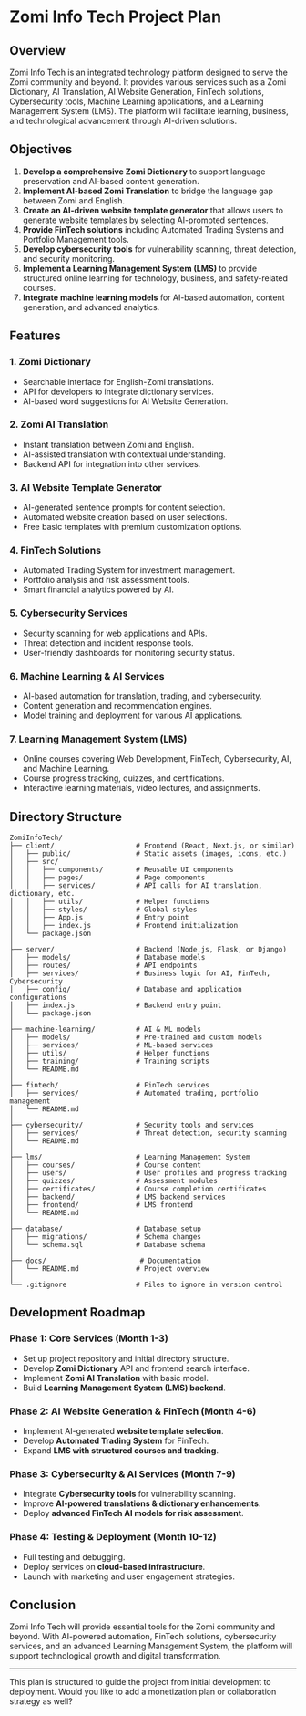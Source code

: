 # Zomi Info Tech Project Plan

## Overview
Zomi Info Tech is an integrated technology platform designed to serve the Zomi community and beyond. It provides various services such as a Zomi Dictionary, AI Translation, AI Website Generation, FinTech solutions, Cybersecurity tools, Machine Learning applications, and a Learning Management System (LMS). The platform will facilitate learning, business, and technological advancement through AI-driven solutions.

## Objectives
1. **Develop a comprehensive Zomi Dictionary** to support language preservation and AI-based content generation.
2. **Implement AI-based Zomi Translation** to bridge the language gap between Zomi and English.
3. **Create an AI-driven website template generator** that allows users to generate website templates by selecting AI-prompted sentences.
4. **Provide FinTech solutions** including Automated Trading Systems and Portfolio Management tools.
5. **Develop cybersecurity tools** for vulnerability scanning, threat detection, and security monitoring.
6. **Implement a Learning Management System (LMS)** to provide structured online learning for technology, business, and safety-related courses.
7. **Integrate machine learning models** for AI-based automation, content generation, and advanced analytics.

## Features

### 1. Zomi Dictionary
- Searchable interface for English-Zomi translations.
- API for developers to integrate dictionary services.
- AI-based word suggestions for AI Website Generation.

### 2. Zomi AI Translation
- Instant translation between Zomi and English.
- AI-assisted translation with contextual understanding.
- Backend API for integration into other services.

### 3. AI Website Template Generator
- AI-generated sentence prompts for content selection.
- Automated website creation based on user selections.
- Free basic templates with premium customization options.

### 4. FinTech Solutions
- Automated Trading System for investment management.
- Portfolio analysis and risk assessment tools.
- Smart financial analytics powered by AI.

### 5. Cybersecurity Services
- Security scanning for web applications and APIs.
- Threat detection and incident response tools.
- User-friendly dashboards for monitoring security status.

### 6. Machine Learning & AI Services
- AI-based automation for translation, trading, and cybersecurity.
- Content generation and recommendation engines.
- Model training and deployment for various AI applications.

### 7. Learning Management System (LMS)
- Online courses covering Web Development, FinTech, Cybersecurity, AI, and Machine Learning.
- Course progress tracking, quizzes, and certifications.
- Interactive learning materials, video lectures, and assignments.

## Directory Structure

```
ZomiInfoTech/
├── client/                    # Frontend (React, Next.js, or similar)
│   ├── public/                # Static assets (images, icons, etc.)
│   ├── src/
│   │   ├── components/        # Reusable UI components
│   │   ├── pages/             # Page components
│   │   ├── services/          # API calls for AI translation, dictionary, etc.
│   │   ├── utils/             # Helper functions
│   │   ├── styles/            # Global styles
│   │   ├── App.js             # Entry point
│   │   ├── index.js           # Frontend initialization
│   └── package.json
│
├── server/                    # Backend (Node.js, Flask, or Django)
│   ├── models/                # Database models
│   ├── routes/                # API endpoints
│   ├── services/              # Business logic for AI, FinTech, Cybersecurity
│   ├── config/                # Database and application configurations
│   ├── index.js               # Backend entry point
│   └── package.json
│
├── machine-learning/          # AI & ML models
│   ├── models/                # Pre-trained and custom models
│   ├── services/              # ML-based services
│   ├── utils/                 # Helper functions
│   ├── training/              # Training scripts
│   └── README.md
│
├── fintech/                   # FinTech services
│   ├── services/              # Automated trading, portfolio management
│   └── README.md
│
├── cybersecurity/             # Security tools and services
│   ├── services/              # Threat detection, security scanning
│   └── README.md
│
├── lms/                       # Learning Management System
│   ├── courses/               # Course content
│   ├── users/                 # User profiles and progress tracking
│   ├── quizzes/               # Assessment modules
│   ├── certificates/          # Course completion certificates
│   ├── backend/               # LMS backend services
│   ├── frontend/              # LMS frontend
│   └── README.md
│
├── database/                  # Database setup
│   ├── migrations/            # Schema changes
│   └── schema.sql             # Database schema
│
├── docs/                       # Documentation
│   └── README.md              # Project overview
│
└── .gitignore                 # Files to ignore in version control
```

## Development Roadmap

### **Phase 1: Core Services (Month 1-3)**
- Set up project repository and initial directory structure.
- Develop **Zomi Dictionary** API and frontend search interface.
- Implement **Zomi AI Translation** with basic model.
- Build **Learning Management System (LMS) backend**.

### **Phase 2: AI Website Generation & FinTech (Month 4-6)**
- Implement AI-generated **website template selection**.
- Develop **Automated Trading System** for FinTech.
- Expand **LMS with structured courses and tracking**.

### **Phase 3: Cybersecurity & AI Services (Month 7-9)**
- Integrate **Cybersecurity tools** for vulnerability scanning.
- Improve **AI-powered translations & dictionary enhancements**.
- Deploy **advanced FinTech AI models for risk assessment**.

### **Phase 4: Testing & Deployment (Month 10-12)**
- Full testing and debugging.
- Deploy services on **cloud-based infrastructure**.
- Launch with marketing and user engagement strategies.

## Conclusion
Zomi Info Tech will provide essential tools for the Zomi community and beyond. With AI-powered automation, FinTech solutions, cybersecurity services, and an advanced Learning Management System, the platform will support technological growth and digital transformation.

---

This plan is structured to guide the project from initial development to deployment. Would you like to add a monetization plan or collaboration strategy as well?

